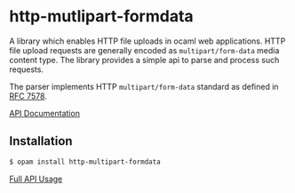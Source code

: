 # http-mutlipart-formdata

A library which enables HTTP file uploads in ocaml web applications. HTTP file upload requests are generally encoded as `multipart/form-data` media content type. The library provides a simple api to parse and process such requests.

The parser implements HTTP `multipart/form-data` standard as defined in [RFC 7578](https://tools.ietf.org/html/rfc7578).

[API Documentation](https://lemaetech.co.uk/http-multipart-formdata/)

## Installation

```sh
$ opam install http-multipart-formdata
```

[Full API Usage](https://github.com/lemaetech/http-multipart-formdata/blob/master/test/test.ml)
